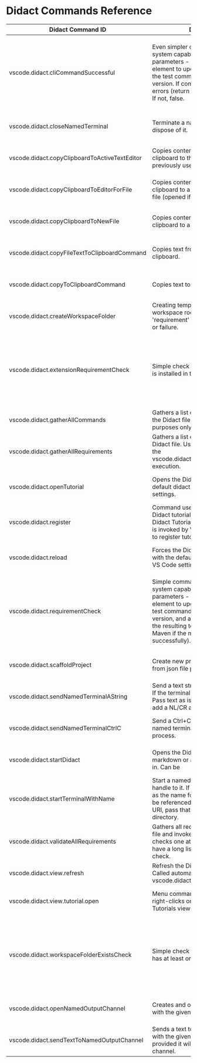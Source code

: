 # Didact Commands Reference

| Didact Command ID 	| Description 	| Param 1 	| P2 	| P3 	| Return 	| Documentation 	|
|------------------------------------------	|--------------------------------------------------------------------------------------------------------------------------------------------------------------------------------------------------------------------------------------------------------------------------------------------	|--------------------------------	|----------------------------------	|-------------------------------	|-------------------------------------------------------------------------------------------	|-------------------------------------------------------------------------------------------------------------------------------------------------	|
| vscode.didact.cliCommandSuccessful 	| Even simpler command-line check for system capabilities. Takes two parameters - the id of the HTML element to update with the results and the test command (such as mvn --version. If command executes with no errors (return code 0), it returns true. If not, false. 	| requirement: string / required 	| testCommand: string / required 	|  	| true on success, false on failure; result posted as message to update requirement element 	| https://github.com/redhat-developer/vscode-didact/wiki/Available-Commands-in-Didact-and-Elsewhere#vscodedidactclicommandsuccessful 	|
| vscode.didact.closeNamedTerminal 	| Terminate a named terminal and dispose of it. 	| name : string / required 	|  	|  	| Check Didact output channel 	| https://github.com/redhat-developer/vscode-didact/wiki/Available-Commands-in-Didact-and-Elsewhere#vscodedidactclosenamedterminal 	|
| vscode.didact.copyClipboardToActiveTextEditor  | Copies contents of the system clipboard to the currently open (or previously used) editor. |  |  	|  	| Check Didact output channel 	| https://github.com/redhat-developer/vscode-didact/blob/master/examples/clipboard.example.didact.md 
| vscode.didact.copyClipboardToEditorForFile  | Copies contents of the system clipboard to a file path for an existing file (opened if not already open). |  filepath:vscode.Uri / required |  	|  	| Check Didact output channel 	| https://github.com/redhat-developer/vscode-didact/blob/master/examples/clipboard.example.didact.md 
| vscode.didact.copyClipboardToNewFile  | Copies contents of the system clipboard to a new file. |   |  	|  	| Check Didact output channel 	| https://github.com/redhat-developer/vscode-didact/blob/master/examples/clipboard.example.didact.md 
| vscode.didact.copyFileTextToClipboardCommand  | Copies text from a file to the system clipboard. | text : string / required |  	|  	| Check Didact output channel 	| https://github.com/redhat-developer/vscode-didact/wiki/
| vscode.didact.copyToClipboardCommand  | Copies text to the system clipboard. | text : string / required |  	|  	| Check Didact output channel 	| https://github.com/redhat-developer/vscode-didact/wiki/
| vscode.didact.createWorkspaceFolder 	| Creating temporary folder as workspace root. Update named 'requirement' label field with success or failure. 	| requirement: string / optional 	|  	|  	| Check Didact output channel 	| https://github.com/redhat-developer/vscode-didact/wiki/Available-Commands-in-Didact-and-Elsewhere#vscodedidactcreateworkspacefolder 	|
| vscode.didact.extensionRequirementCheck 	| Simple check to see if the extension Id is installed in the user workspace. 	| requirement: string / required 	| extensionId : string / required 	|  	| true on success, false on failure; result posted as message to update requirement element 	| https://github.com/redhat-developer/vscode-didact/wiki/Available-Commands-in-Didact-and-Elsewhere#vscodedidactextensionrequirementcheck 	|
| vscode.didact.gatherAllCommands 	| Gathers a list of all commands used in the Didact file. Used for testing purposes only. 	|  	|  	|  	| array any[] 	| https://github.com/redhat-developer/vscode-didact/wiki/Available-Commands-in-Didact-and-Elsewhere#vscodedidactgatherallcommands 	|
| vscode.didact.gatherAllRequirements 	| Gathers a list of all requirements in the Didact file. Used internally as part of the vscode.didact.validateAllRequirements execution. 	|  	|  	|  	| array any[] 	| https://github.com/redhat-developer/vscode-didact/wiki/Available-Commands-in-Didact-and-Elsewhere#vscodedidactgatherallrequirements 	|
| vscode.didact.openTutorial 	| Opens the Didact editor with the default didact URI set in the user settings. 	|  	|  	|  	| Check Didact output channel 	| https://github.com/redhat-developer/vscode-didact/wiki/Available-Commands-in-Didact-and-Elsewhere#vscodedidactopentutorial 	|
| vscode.didact.register 	| Command used to register a new Didact tutorial so that it appears in the Didact Tutorials view. This command is invoked by VS Code Extension code to register tutorials they provide. 	| name : string / required 	| sourceUri : string  / required 	| category : string / optional 	| Check Didact output channel 	| https://github.com/redhat-developer/vscode-didact/wiki/Available-Commands-in-Didact-and-Elsewhere#vscodedidactregister 	|
| vscode.didact.reload 	| Forces the Didact window to reload with the default Didact file specified in VS Code settings. 	|  	|  	|  	| Check Didact output channel 	| https://github.com/redhat-developer/vscode-didact/wiki/Available-Commands-in-Didact-and-Elsewhere#vscodedidactreload 	|
| vscode.didact.requirementCheck 	| Simple command-line check for system capabilities. Takes three parameters - the id of the HTML element to update with the results, the test command (such as mvn --version, and a string to search for in the resulting text, such as Apache Maven if the mvn command works successfully). 	| requirement: string / required 	| testCommand: string / required 	| testResult: string / required 	| true on success, false on failure; result posted as message to update requirement element 	| https://github.com/redhat-developer/vscode-didact/wiki/Available-Commands-in-Didact-and-Elsewhere#vscodedidactrequirementcheck 	|
| vscode.didact.scaffoldProject 	| Create new project in user workspace from json file provided by P1. 	| jsonpath:vscode.Uri / required 	|  	|  	| Check Didact output channel 	| https://github.com/redhat-developer/vscode-didact/wiki/Available-Commands-in-Didact-and-Elsewhere#vscodedidactscaffoldproject 	|
| vscode.didact.sendNamedTerminalAString 	| Send a text string to a named terminal. If the terminal doesn't exist, create it. Pass text as is. Does not automatically add a NL/CR at the end. 	| name : string / required 	| text: string / required 	|  	| Check Didact output channel 	| https://github.com/redhat-developer/vscode-didact/wiki/Available-Commands-in-Didact-and-Elsewhere#vscodedidactsendnamedterminalastring 	|
| vscode.didact.sendNamedTerminalCtrlC 	| Send a Ctrl+C key combination to a named terminal to stop a long-running process. 	| name : string / required 	|  	|  	| Check Didact output channel 	| https://github.com/redhat-developer/vscode-didact/wiki/Available-Commands-in-Didact-and-Elsewhere#vscodedidactsendnamedterminalctrlc 	|
| vscode.didact.startDidact 	| Opens the Didact editor using the markdown or asciidoc file URI passed in. Can be 	| uri:vscode.Uri / optional 	|  	|  	| Check Didact output channel 	| https://github.com/redhat-developer/vscode-didact/wiki/Constructing-Didact-Links#didact-link-formatting-for-opening-didact-files-inside-vs-code 	|
| vscode.didact.startTerminalWithName 	| Start a named terminal so we have a handle to it. If passed a string, use that as the name for the terminal that can be referenced later. If passed a file URI, pass that as the current working directory. 	| name : string / optional 	| filePath : vscode.Uri / optional 	|  	| Check Didact output channel 	| https://github.com/redhat-developer/vscode-didact/wiki/Available-Commands-in-Didact-and-Elsewhere#vscodedidactstartterminalwithname 	|
| vscode.didact.validateAllRequirements 	| Gathers all requirements in the Didact file and invokes the requirement checks one at a time. Useful if you have a long list of requirements to check. 	|  	|  	|  	| Check Didact output channel 	| https://github.com/redhat-developer/vscode-didact/wiki/Available-Commands-in-Didact-and-Elsewhere#vscodedidactvalidateallrequirements 	|
| vscode.didact.view.refresh 	| Refresh the Didact Tutorials view. Called automatically each time vscode.didact.register is called. 	|  	|  	|  	| No output 	| https://github.com/redhat-developer/vscode-didact/wiki/Available-Commands-in-Didact-and-Elsewhere#vscodedidactviewrefresh 	|
| vscode.didact.view.tutorial.open 	| Menu command used when the user right-clicks on a tutorial in the Didact Tutorials view to Start Didact Tutorial. 	| node: TreeNode / required 	|  	|  	| Check Didact output channel 	| https://github.com/redhat-developer/vscode-didact/wiki/Available-Commands-in-Didact-and-Elsewhere#vscodedidactviewtutorialopen 	|
| vscode.didact.workspaceFolderExistsCheck 	| Simple check to see if the workspace has at least one root folder. 	| requirement: string / required 	|  	|  	| true on success, false on failure; result posted as message to update requirement element 	| https://github.com/redhat-developer/vscode-didact/wiki/Available-Commands-in-Didact-and-Elsewhere#vscodedidactworkspacefolderexistscheck 	|
| vscode.didact.openNamedOutputChannel | Creates and opens an output channel with the given name. | channelName: string / optional | | | Check the named output channel | https://github.com/redhat-developer/vscode-didact/wiki/Available-Commands-in-Didact-and-Elsewhere#vscodedidactopennamedoutputchannel 	|
| vscode.didact.sendTextToNamedOutputChannel | Sends a text to the output channel with the given name. If no name is provided it will use the Didact Activity channel. | message: string | channelName: string / optional | | Check the named output channel | https://github.com/redhat-developer/vscode-didact/wiki/Available-Commands-in-Didact-and-Elsewhere#vscodedidactsendtexttonamedoutputchannel 	|
